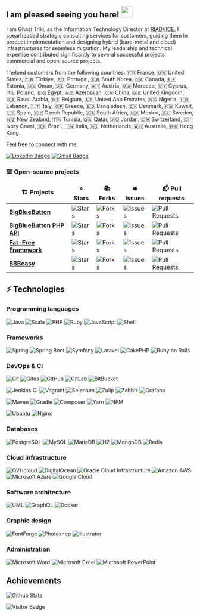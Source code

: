 ## I am pleased seeing you here! <img src="https://raw.githubusercontent.com/aemmadi/aemmadi/master/wave.gif" width="30">



I am Ghazi Triki, as the Information Technology Director at [RIADVICE](https://riadvice.tn), I spearheaded strategic consulting services for customers, guiding them in product implementation and designing hybrid (bare-metal and cloud) infrastructures for seamless migration. My leadership and technical expertise contributed significantly to several successful projects commercial and open-source projects.

I helped customers from the following countries: 🇫🇷  France, 🇺🇲 United States, 🇹🇷 Türkiye, 🇵🇹 Portugal, 🇰🇷 South Korea, 🇨🇦 Canada, 🇪🇪 Estonia, 🇴🇲 Oman, 🇩🇪 Germany, 🇦🇹 Austria, 🇲🇦 Morocco, 🇨🇾 Cyprus, 🇵🇱 Poland, 🇪🇬 Egypt, 🇦🇿 Azerbaijan, 🇨🇳 China, 🇬🇧 United Kingdom, 🇸🇦 Saudi Arabia, 🇧🇪 Belgium, 🇦🇪 United Aab Emirates, 🇳🇬 Nigeria, 🇱🇧 Lebanon, 🇮🇹 Italy, 🇬🇷 Greece, 🇧🇩 Bangladesh, 🇩🇰 Denmark, 🇰🇼 Kuwait, 🇪🇸 Spain, 🇨🇿 Czech Republic, 🇿🇦 South Africa, 🇲🇽 Mexico, 🇸🇪 Sweden, 🇳🇿 New Zealand, 🇹🇳 Tunisia, 🇶🇦 Qatar, 🇯🇴 Jordan, 🇨🇭 Switzerland, 🇨🇮 Ivory Coast, 🇧🇷 Brazil, 🇮🇳 India, 🇳🇱 Netherlands, 🇦🇺 Australia, 🇭🇰 Hong Kong.

Feel free to connect with me:

[![Linkedin Badge](https://img.shields.io/badge/-GhaziTriki-blue?style=flat-square&logo=Linkedin&logoColor=white&link=https://www.linkedin.com/in/GhaziTriki/)](https://www.linkedin.com/in/GhaziTriki/)
[![Gmail Badge](https://img.shields.io/badge/-ghazi.triki@gmail.com-c14438?style=flat-square&logo=Gmail&logoColor=white&link=mailto:ghazi.triki@gmail.com)](mailto:ghazi.triki@gmail.com)

### ⌨️ Open-source projects

<table>
  <thead align="center">
    <tr border: none;>
      <td><b>🏗️ Projects</b></td>
      <td><b>⭐ Stars</b></td>
      <td><b>📚 Forks</b></td>
      <td><b>🛎 Issues</b></td>
      <td><b>📬 Pull requests</b></td>
    </tr>
  </thead>
  <tbody>
    <tr>
      <td><a href="https://github.com/bigbluebutton/bigbluebutton"><b>BigBlueButton</b></a></td>
      <td><img alt="Stars" src="https://img.shields.io/github/stars/bigbluebutton/bigbluebutton?style=flat-square&labelColor=343b41"/></td>
      <td><img alt="Forks" src="https://img.shields.io/github/forks/bigbluebutton/bigbluebutton?style=flat-square&labelColor=343b41"/></td>
      <td><img alt="Issues" src="https://img.shields.io/github/issues/bigbluebutton/bigbluebutton?style=flat-square&labelColor=343b41"/></td>
      <td><img alt="Pull Requests" src="https://img.shields.io/github/issues-pr/bigbluebutton/bigbluebutton?style=flat-square&labelColor=343b41"/></td>
    </tr>
    <tr>
      <td><a href="https://github.com/bigbluebutton/bigbluebutton-api-php"><b>BigBlueButton PHP API</b></a></td>
      <td><img alt="Stars" src="https://img.shields.io/github/stars/bigbluebutton/bigbluebutton-api-php?style=flat-square&labelColor=343b41"/></td>
      <td><img alt="Forks" src="https://img.shields.io/github/forks/bigbluebutton/bigbluebutton-api-php?style=flat-square&labelColor=343b41"/></td>
      <td><img alt="Issues" src="https://img.shields.io/github/issues/bigbluebutton/bigbluebutton-api-php?style=flat-square&labelColor=343b41"/></td>
      <td><img alt="Pull Requests" src="https://img.shields.io/github/issues-pr/bigbluebutton/bigbluebutton-api-php?style=flat-square&labelColor=343b41"/></td>
    </tr>
   <tr>
      <td><a href="https://github.com/bcosca/fatfree"><b>Fat-Free Framework</b></a></td>
      <td><img alt="Stars" src="https://img.shields.io/github/stars/bcosca/fatfree?style=flat-square&labelColor=343b41"/></td>
      <td><img alt="Forks" src="https://img.shields.io/github/forks/bcosca/fatfree?style=flat-square&labelColor=343b41"/></td>
      <td><img alt="Issues" src="https://img.shields.io/github/issues/bcosca/fatfree?style=flat-square&labelColor=343b41"/></td>
      <td><img alt="Pull Requests" src="https://img.shields.io/github/issues-pr/bcosca/fatfree?style=flat-square&labelColor=343b41"/></td>
    </tr>
	  <tr>
      <td><a href="https://github.com/riadvice/bbbeasy"><b>BBBeasy</b></a></td>
      <td><img alt="Stars" src="https://img.shields.io/github/stars/riadvice/bbbeasy?style=flat-square&labelColor=343b41"/></td>
      <td><img alt="Forks" src="https://img.shields.io/github/forks/riadvice/bbbeasy?style=flat-square&labelColor=343b41"/></td>
      <td><img alt="Issues" src="https://img.shields.io/github/issues/riadvice/bbbeasy?style=flat-square&labelColor=343b41"/></td>
      <td><img alt="Pull Requests" src="https://img.shields.io/github/issues-pr/riadvice/bbbeasy?style=flat-square&labelColor=343b41"/></td>
    </tr>
  </tbody>
</table>

## ⚡ Technologies

### Programming languages

![Java](https://img.shields.io/badge/-Java-E34A86?style=flat-square&logo=java)
![Scala](https://img.shields.io/badge/-scala-d73222?style=flat-square&logo=scala)
![PHP](https://img.shields.io/badge/-PHP-f6f4ed?style=flat-square&logo=php)
![Ruby](https://img.shields.io/badge/-Ruby-CC342D?style=flat-square&logo=ruby)
![JavaScript](https://img.shields.io/badge/-JavaScript-black?style=flat-square&logo=javascript)
![Shell](https://img.shields.io/badge/-Shell-89e051?style=flat-square)


### Frameworks

![Spring](https://img.shields.io/badge/-Spring-6DB33F?style=flat-square&logo=spring&logoColor=white)
![Spring Boot](https://img.shields.io/badge/-Spring%20Boot-6DB33F?style=flat-square&logo=springboot&logoColor=white)
![Symfony](https://img.shields.io/badge/-Symfony-000000?style=flat-square&logo=symfony)
![Laravel](https://img.shields.io/badge/-Laravel-white?style=flat-square&logo=laravel)
![CakePHP](https://img.shields.io/badge/-CakePHP-white?style=flat-square&logo=cakephp)
![Ruby on Rails](https://img.shields.io/badge/-Ruby%20on%20Rails-CC0000?style=flat-square&logo=rubyonrails)


### DevOps & CI

![Git](https://img.shields.io/badge/-Git-black?style=flat-square&logo=git)
![Gitea](https://img.shields.io/badge/-Gitea-white?style=flat-square&logo=gitea)
![GitHub](https://img.shields.io/badge/-GitHub-181717?style=flat-square&logo=github)
![GitLab](https://img.shields.io/badge/-GitLab-FCA121?style=flat-square&logo=gitlab)
![BitBucket](https://img.shields.io/badge/-BitBucket-darkblue?style=flat-square&logo=bitbucket)

![Jenkins CI](https://img.shields.io/badge/-Jenkins%20CI-white?style=flat-square&logo=jenkins)
![Vagrant](https://img.shields.io/badge/-Vagrant-0a56ce?style=flat-square&logo=vagrant)
![Selenium](https://img.shields.io/badge/-Selenium%20/%20Selenoid-white?style=flat-square&logo=selenium)
![Zulip](https://img.shields.io/badge/-Zulip-6291fc?style=flat-square&logo=zulip)
![Zabbix](https://img.shields.io/badge/-ZABBIX-cd0000?style=flat-square&logo=zabbix)
![Grafana](https://img.shields.io/badge/-Grafana-white?style=flat-square&logo=grafana)

![Maven](https://img.shields.io/badge/-Maven-C71A36?style=flat-square&logo=apachemaven)
![Gradle](https://img.shields.io/badge/-Gradle-02303A?style=flat-square&logo=gradle)
![Composer](https://img.shields.io/badge/-Composer-885630?style=flat-square&logo=composer)
![Yarn](https://img.shields.io/badge/-Yarn-white?style=flat-square&logo=yarn)
![NPM](https://img.shields.io/badge/-NPM-white?style=flat-square&logo=npm)


![Ubuntu](https://img.shields.io/badge/-ubuntu-white?style=flat-square&logo=ubuntu)
![Nginx](https://img.shields.io/badge/-nginx-009639?style=flat-square&logo=nginx)

### Databases

![PostgreSQL](https://img.shields.io/badge/-PostgreSQL-white?style=flat-square&logo=postgresql&logoColor=4169E1)
![MySQL](https://img.shields.io/badge/-MySQL-4479A1?style=flat-square&logo=mysql&logoColor=white)
![MariaDB](https://img.shields.io/badge/-MariaDB-003545?style=flat-square&logo=mariadb)
![H2](https://img.shields.io/badge/-H2-131c9b?style=flat-square&logo=h2)
![MongoDB](https://img.shields.io/badge/-MongoDB-4EA94B?style=flat-square&logo=mongodb&logoColor=white)
![Redis](https://img.shields.io/badge/-Redis-DC382D?style=flat-square&logo=redis&logoColor=white)

### Cloud infrastructure

![OVHcloud](https://img.shields.io/badge/-OVHcloud-123F6D?style=flat-square&logo=ovh)
![DigitalOcean](https://img.shields.io/badge/-Digital%20Ocean-0080FF?style=flat-square&logo=digitalocean&logoColor=white)
![Oracle Cloud Infrastructure](https://img.shields.io/badge/Oracle%20Cloud%20Infrastructure-F80000?style=flat-square&logo=oracle&logoColor=white)
![Amazon AWS](https://img.shields.io/badge/Amazon%20AWS-232F3E?style=flat-square&logo=amazon-aws)
![Microsoft Azure](https://img.shields.io/badge/Microsoft%20Azure-0078D4?style=flat-square&logo=microsoft-azure)
![Google Cloud](https://img.shields.io/badge/Google%20Cloud-4285F4?style=flat-square&logo=google-cloud&logoColor=white)

### Software architecture

![UML](https://img.shields.io/badge/-UML-FABD14?style=flat-square&logo=uml&logoColor=white)
![GraphQL](https://img.shields.io/badge/-GraphQL-E10098?style=flat-square&logo=graphql)
![Docker](https://img.shields.io/badge/-Docker-black?style=flat-square&logo=docker)


### Graphic design

![FontForge](https://img.shields.io/badge/-FontForge-white?style=flat-square&logo=fontforge)
![Photoshop](https://img.shields.io/badge/-Photoshop-white?style=flat-square&logo=adobephotoshop)
![Illustrator](https://img.shields.io/badge/-Photoshop-white?style=flat-square&logo=adobeillustrator)

### Administration

![Microsoft Word](https://img.shields.io/badge/-Microsoft%20Word-2B579A?style=flat-square&logo=microsoftword)
![Microsoft Excel](https://img.shields.io/badge/-Microsoft%20Excel-217346?style=flat-square&logo=microsoftexcel)
![Microsoft PowerPoint](https://img.shields.io/badge/-Microsoft%20PowerPoint-B7472A?style=flat-square&logo=microsoftpowerpoint)

## Achievements

![Github Stats](https://github-readme-stats.vercel.app/api?username=GhaziTriki&show=reviews,discussions_started,discussions_answered&&show_icons=true&theme=shadow_blue&rank_icon=github&count_private=true&include_all_commits=true&number_format=long)

![Visitor Badge](https://visitor-badge.laobi.icu/badge?page_id=GhaziTriki.GhaziTriki)
